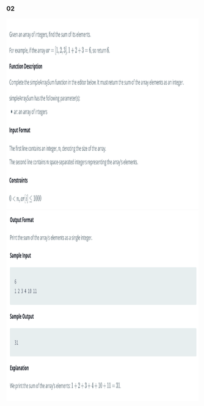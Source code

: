 ### 02

<img src='../images/02-1.png' width='800' height='500'>

<img src='../images/02-2.png' width='800' height='500'>